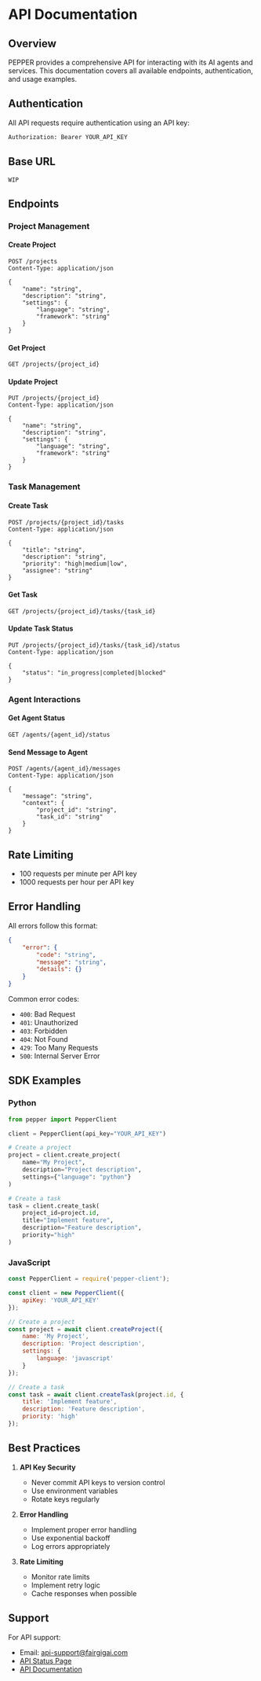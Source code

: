 # API Documentation

## Overview

PEPPER provides a comprehensive API for interacting with its AI agents and services. This documentation covers all available endpoints, authentication, and usage examples.

## Authentication

All API requests require authentication using an API key:

```bash
Authorization: Bearer YOUR_API_KEY
```

## Base URL

```
WIP
```

## Endpoints

### Project Management

#### Create Project
```http
POST /projects
Content-Type: application/json

{
    "name": "string",
    "description": "string",
    "settings": {
        "language": "string",
        "framework": "string"
    }
}
```

#### Get Project
```http
GET /projects/{project_id}
```

#### Update Project
```http
PUT /projects/{project_id}
Content-Type: application/json

{
    "name": "string",
    "description": "string",
    "settings": {
        "language": "string",
        "framework": "string"
    }
}
```

### Task Management

#### Create Task
```http
POST /projects/{project_id}/tasks
Content-Type: application/json

{
    "title": "string",
    "description": "string",
    "priority": "high|medium|low",
    "assignee": "string"
}
```

#### Get Task
```http
GET /projects/{project_id}/tasks/{task_id}
```

#### Update Task Status
```http
PUT /projects/{project_id}/tasks/{task_id}/status
Content-Type: application/json

{
    "status": "in_progress|completed|blocked"
}
```

### Agent Interactions

#### Get Agent Status
```http
GET /agents/{agent_id}/status
```

#### Send Message to Agent
```http
POST /agents/{agent_id}/messages
Content-Type: application/json

{
    "message": "string",
    "context": {
        "project_id": "string",
        "task_id": "string"
    }
}
```

## Rate Limiting

- 100 requests per minute per API key
- 1000 requests per hour per API key

## Error Handling

All errors follow this format:

```json
{
    "error": {
        "code": "string",
        "message": "string",
        "details": {}
    }
}
```

Common error codes:
- `400`: Bad Request
- `401`: Unauthorized
- `403`: Forbidden
- `404`: Not Found
- `429`: Too Many Requests
- `500`: Internal Server Error

## SDK Examples

### Python
```python
from pepper import PepperClient

client = PepperClient(api_key="YOUR_API_KEY")

# Create a project
project = client.create_project(
    name="My Project",
    description="Project description",
    settings={"language": "python"}
)

# Create a task
task = client.create_task(
    project_id=project.id,
    title="Implement feature",
    description="Feature description",
    priority="high"
)
```

### JavaScript
```javascript
const PepperClient = require('pepper-client');

const client = new PepperClient({
    apiKey: 'YOUR_API_KEY'
});

// Create a project
const project = await client.createProject({
    name: 'My Project',
    description: 'Project description',
    settings: {
        language: 'javascript'
    }
});

// Create a task
const task = await client.createTask(project.id, {
    title: 'Implement feature',
    description: 'Feature description',
    priority: 'high'
});
```

## Best Practices

1. **API Key Security**
   - Never commit API keys to version control
   - Use environment variables
   - Rotate keys regularly

2. **Error Handling**
   - Implement proper error handling
   - Use exponential backoff
   - Log errors appropriately

3. **Rate Limiting**
   - Monitor rate limits
   - Implement retry logic
   - Cache responses when possible

## Support

For API support:
- Email: api-support@fairgigai.com
- [API Status Page](WIP)
- [API Documentation](WIP) 
